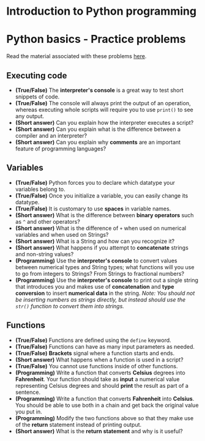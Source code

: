 # Introduction to Python programming

# Python basics - Practice problems

Read the material associated with these problems [here](https://github.com/mcataford/Learning/blob/master/IntroToPython/2.%20Program%20basics/ProgramBasics.md).

## Executing code

- __(True/False)__ The __interpreter's console__ is a great way to test short snippets of code.
- __(True/False)__ The console will always print the output of an operation, whereas executing whole scripts will require you to use `print()` to see any output.
- __(Short answer)__ Can you explain how the interpreter executes a script?
- __(Short answer)__ Can you explain what is the difference between a compiler and an interpreter?
- __(Short answer)__ Can you explain why __comments__ are an important feature of programming languages?

## Variables

- __(True/False)__ Python forces you to declare which datatype your variables belong to.
- __(True/False)__ Once you initialize a variable, you can easily change its datatype.
- __(True/False)__ It is customary to use __spaces__ in variable names.
- __(Short answer)__ What is the difference between __binary operators__ such as `^` and other operators?
- __(Short answer)__ What is the difference of `+` when used on numerical variables and when used on Strings?
- __(Short answer)__ What is a String and how can you recognize it?
- __(Short answer)__ What happens if you attempt to __concatenate__ strings and non-string values?
- __(Programming)__ Use the __interpreter's console__ to convert values between numerical types and String types; what functions will you use to go from integers to Strings? From Strings to fractional numbers?
- __(Programming)__ Use the __interpreter's  console__ to print out a single string that introduces you and makes use of __concatenation__ and __type conversion__ to insert __numerical data__ in the string. _Note: You should not be inserting numbers as strings directly, but instead should use the `str()` function to convert them into strings._

## Functions

- __(True/False)__ Functions are defined using the `define` keyword.
- __(True/False)__ Functions can have as many input parameters as needed.
- __(True/False)__ __Brackets__ signal where a function starts and ends.
- __(Short answer)__ What happens when a function is used in a script?
- __(True/False)__ You cannot use functions inside of other functions.
- __(Programming)__ Write a function that converts __Celsius__ degrees into __Fahrenheit__. Your function should take as __input__ a numerical value representing Celsius degrees and should __print__ the result as part of a sentence.
- __(Programming)__ Write a function that converts __Fahrenheit__ into __Celsius__. You should be able to use both in a chain and get back the original value you put in.
- __(Programming)__ Modify the two functions above so that they make use of the __return__ statement instead of printing output.
- __(Short answer)__ What is the __return statement__ and why is it useful?
